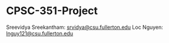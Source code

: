 # CPSC-351-Project
Sreevidya Sreekantham: srvidya@csu.fullerton.edu
Loc Nguyen: lnguy121@csu.fullerton.edu
